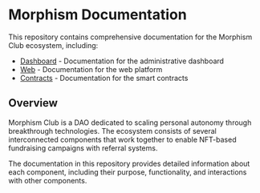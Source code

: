 # Morphism Documentation

This repository contains comprehensive documentation for the Morphism Club ecosystem, including:

- [Dashboard](dashboard.md) - Documentation for the administrative dashboard
- [Web](web.md) - Documentation for the web platform
- [Contracts](contracts.md) - Documentation for the smart contracts

## Overview

Morphism Club is a DAO dedicated to scaling personal autonomy through breakthrough technologies. The ecosystem consists of several interconnected components that work together to enable NFT-based fundraising campaigns with referral systems.

The documentation in this repository provides detailed information about each component, including their purpose, functionality, and interactions with other components.
